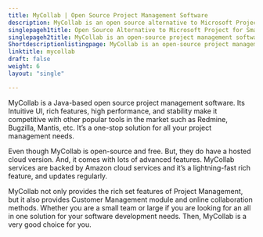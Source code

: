 ```yaml
---
title: MyCollab | Open Source Project Management Software
description: MyCollab is an open source alternative to Microsoft Project. Its one of the best open source project management software for small and medium business.
singlepageh1title: Open Source Alternative to Microsoft Project for Small and Medium Business
singlepageh2title: MyCollab is an open-source project management software with a clean and elegant design. It lets you collaborate with your team in realtime.
Shortdescriptionlistingpage: MyCollab is an open-source project management software with a clean and elegant design. It lets you collaborate with your team in realtime.
linktitle: mycollab
draft: false
weight: 6
layout: "single"

---
```


MyCollab is a Java-based open source project management software. Its Intuitive UI, rich features, high performance, and stability make it competitive with other popular tools in the market such as Redmine, Bugzilla, Mantis, etc. It’s a one-stop solution for all your project management needs.

Even though MyCollab is open-source and free. But, they do have a hosted cloud version. And, it comes with lots of advanced features. MyCollab services are backed by Amazon cloud services and it’s a lightning-fast rich feature, and updates regularly.

MyCollab not only provides the rich set features of Project Management, but it also provides Customer Management module and online collaboration methods. Whether you are a small team or large if you are looking for an all in one solution for your software development needs. Then, MyCollab is a very good choice for you.